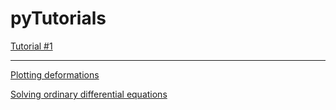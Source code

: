 # pyTutorials

[Tutorial #1](http://nbviewer.ipython.org/gist/rajeshrinet/a1dd02f1920974b830ab)



------------------------------------



[Plotting deformations](http://nbviewer.ipython.org/gist/rajeshrinet/8351652)


[Solving ordinary differential equations](http://nbviewer.ipython.org/gist/rajeshrinet/bde976cd3e1f4a238cfa)

